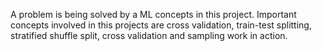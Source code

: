 
A problem is being solved by a ML concepts in this project.
Important concepts involved in this projects are cross validation, train-test splitting, stratified shuffle split, cross validation and sampling work in action.
